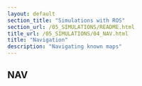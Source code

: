 ```yaml
---
layout: default
section_title: "Simulations with ROS"
section_url: /05_SIMULATIONS/README.html
title_url: /05_SIMULATIONS/04_NAV.html
title: "Navigation"
description: "Navigating known maps"
---
```


## NAV